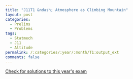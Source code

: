```yaml
---
title: "J11T1 &ndash; Atmosphere as Climbing Mountain"
layout: post
categories:
  - Prelims
  - Problems
tags:
  - Statmech
  - J11
  - Altitude
permalink: /:categories/:year/:month/T1:output_ext
comments: false
---
```

<object data="2011J1T.pdf" type="application/pdf" width="100%" height="500"></object>
<div class="message"><a href='https://princetonprelim.com/prelim/26/'>Check for solutions to this year's exam</a></div>